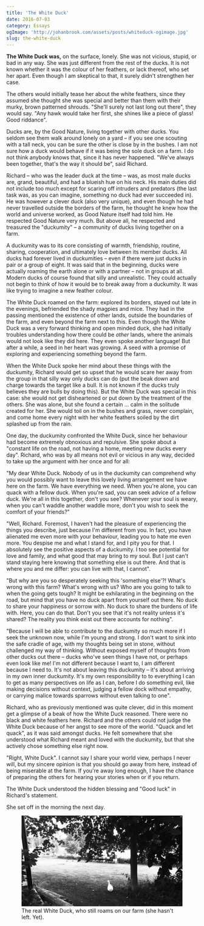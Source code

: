 ```yaml
---
title: 'The White Duck'
date: 2016-07-03
category: Essays
ogImage: 'http://johanbrook.com/assets/posts/whiteduck-ogimage.jpg'
slug: the-white-duck
---
```


**The White Duck was,** on the surface, lonely. She was not vicious, stupid, or bad in any way. She
was just different from the rest of the ducks. It is not known whether it was the colour of her
feathers, or lack thereof, who set her apart. Even though I am skeptical to that, it surely didn't
strengthen her case.

The others would initially tease her about the white feathers, since they assumed she thought she
was special and better than them with their murky, brown patterned shrouds. "She'll surely not last
long out there", they would say. "Any hawk would take her first, she shines like a piece of glass!
Good riddance".

Ducks are, by the Good Nature, living together with other ducks. You seldom see them walk around
lonely on a yard – if you see one scouting with a tall neck, you can be sure the other is close by
in the bushes. I am not sure how a duck would behave if it was being the sole duck on a farm. I do
not think anybody knows that, since it has never happened. "We've always been together, that's the
way it should be", said Richard.

Richard – who was the leader duck at the time – was, as most male ducks are, grand, beautiful, and
had a blueish hue on his neck. His main duties did not include too much except for scaring off
intruders and predators (the last task was, as you can imagine, something no duck had ever succeeded
in). He was however a clever duck (also very unique), and even though he had never travelled outside
the borders of the farm, he thought he knew how the world and universe worked, as Good Nature itself
had told him. He respected Good Nature very much. But above all, he respected and treasured the
"duckumity" – a community of ducks living together on a farm.

A duckumity was to its core consisting of warmth, friendship, routine, sharing, cooperation, and
ultimately love between its member ducks. All ducks had forever lived in duckumities – even if there
were just ducks in pair or a group of eight. It was said that in the beginning, ducks were actually
roaming the earth alone or with a partner – not in groups at all. Modern ducks of course found that
silly and unrealistic. They could actually not begin to think of how it would be to break away from
a duckumity. It was like trying to imagine a new feather colour.

The White Duck roamed on the farm: explored its borders, stayed out late in the evenings, befriended
the shady magpies and mice. They had in the passing mentioned the existence of other lands, outside
the boundaries of the farm, and even beyond the farm next to this. Even though the White Duck was a
very forward thinking and open minded duck, she had initially troubles understanding how there could
be _other_ lands, where the animals would not look like they did here. They even spoke another
language! But after a while, a seed in her heart was growing. A seed with a promise of exploring and
experiencing something beyond the farm.

When the White Duck spoke her mind about these things with the duckumity, Richard would get so upset
that he would scare her away from the group in that silly way only ducks can do (put the beak down
and charge towards the target like a bull. It is not known if the ducks truly believes they are
bulls by doing this). But the White Duck was special in this case: she would not get disheartened or
put down by the treatment of the others. She was alone, but she found a certain ... calm in the
solitude created for her. She would toil on in the bushes and grass, never complain, and come home
every night with her white feathers soiled by the dirt splashed up from the rain.

One day, the duckumity confronted the White Duck, since her behaviour had become extremely obnoxious
and repulsive. She spoke about a "constant life on the road, not having a home, meeting new ducks
every day". Richard, who was by all means not evil or vicious in any way, decided to take up the
argument with her once and for all:

"My dear White Duck. Nobody of us in the duckumity can comprehend why you would possibly want to
leave this lovely living arrangement we have here on the farm. We have everything we need. When
you're alone, you can quack with a fellow duck. When you're sad, you can seek advice of a fellow
duck. We're all in this together, don't you see? Whenever your soul is weary, when you can't waddle
another waddle more, don't you wish to seek the comfort of your friends?"

"Well, Richard. Foremost, I haven't had the pleasure of experiencing the things you describe, just
because I'm different from you. In fact, you have alienated me even more with your behaviour,
leading you to hate me even more. You despise me and what I stand for, and I pity you for that. I
absolutely see the positive aspects of a duckumity. I too see potential for love and family, and
what good that may bring to my soul. But I just can't stand staying here knowing that something else
is out there. And that is where you and me differ: you can live with that, I cannot".

"But why are you so desperately seeking this 'something else'?! What's wrong with this farm? What's
wrong with us? Who are you going to talk to when the going gets tough? It might be exhilarating in
the beginning on the road, but mind that you have no duck apart from yourself out there. No duck to
share your happiness or sorrow with. No duck to share the burdens of life with. Here, you can do
that. Don't you see that it's not reality unless it's shared? The reality you think exist out there
accounts for nothing".

"Because I will be able to contribute to the duckumity so much more if I seek the unknown now, while
I'm young and strong. I don't want to sink into the safe cradle of age, with my thoughts being set
in stone, without challenged my way of thinking. Without exposed myself of thoughts from other ducks
out there – ducks who've seen things I have not, or perhaps even look like me! I'm not different
because I want to, I am different because I need to. It's not about leaving this duckumity – it's
about arriving in my own inner duckumity. It's my own responsibility to to everything I can to get
as many perspectives on life as I can, before I do something evil, like making decisions without
context, judging a fellow dock without empathy, or carrying malice towards sparrows without even
talking to one".

Richard, who as previously mentioned was quite clever, did in this moment get a glimpse of a beak of
how the White Duck reasoned. There were no black and white feathers here. Richard and the others
could not judge the White Duck because of her angst to see more of the world. "Quack and let quack",
as it was said amongst ducks. He felt somewhere that she understood what Richard meant and loved
with the duckumity, but that she actively chose something else right now.

"Right, White Duck". I cannot say I share your world view, perhaps I never will, but my sincere
opinion is that you should go away from here, instead of being miserable at the farm. If you're away
long enough, I have the chance of preparing the others for hearing your stories when or if you
return.

The White Duck understood the hidden blessing and "Good luck" in Richard's statement.

She set off in the morning the next day.

<figure class="image--full">
  <img src="/assets/posts/white-duck.jpg" alt="White duck">
  <figcaption>The real White Duck, who still roams on our farm (she hasn't left. Yet).</figcaption>
</figure>
